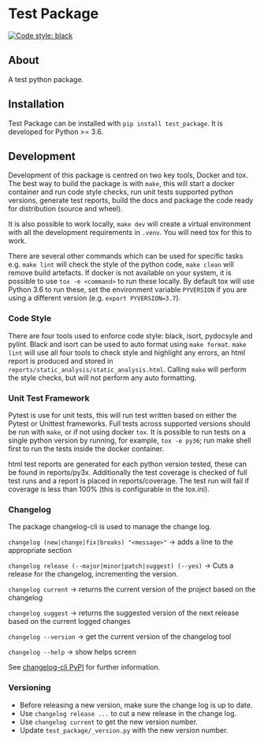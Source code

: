# Test Package
[![Code style: black](https://img.shields.io/badge/code%20style-black-000000.svg)](https://github.com/psf/black)


## About
A test python package.


## Installation
Test Package can be installed with `pip install test_package`.
It is developed for Python >= 3.6.


## Development
Development of this package is centred on two key tools, Docker and tox.
The best way to build the package is with `make`, this will start a docker container and run code style checks, run unit tests supported python versions, generate test reports, build the docs and package the code ready for distribution (source and wheel).

It is also possible to work locally, `make dev` will create a virtual environment with all the development requirements in `.venv`. You will need tox for this to work.

There are several other commands which can be used for specific tasks e.g. `make lint` will check the style of the python code, `make clean` will remove build artefacts.
If docker is not available on your system, it is possible to use `tox -e <command>` to run these locally. By default tox will use Python 3.6 to run these, set the environment variable `PYVERSION` if you are using a different version (e.g. `export PYVERSION=3.7`).


### Code Style
There are four tools used to enforce code style: black, isort, pydocsyle and pylint.
Black and isort can be used to auto format using `make format`.
`make lint` will use all four tools to check style and highlight any errors, an html report is produced and stored in `reports/static_analysis/static_analysis.html`.
Calling `make` will perform the style checks, but will not perform any auto formatting.


### Unit Test Framework
Pytest is use for unit tests, this will run test written based on either the Pytest or Unittest frameworks.
Full tests across supported versions should be run with `make`, or if not using docker `tox`.
It is possible to run tests on a single python version by running, for example, `tox -e py36`; run make shell first to run the tests inside the docker container.

html test reports are generated for each python version tested, these can be found in reports/py3x.
Additionally the test coverage is checked of full test runs and a report is placed in reports/coverage.
The test run will fail if coverage is less than 100% (this is configurable in the tox.ini).


### Changelog
The package changelog-cli is used to manage the change log.

`changelog (new|change|fix|breaks) "<message>"` -> adds a line to the appropriate section

`changelog release (--major|minor|patch|suggest) (--yes)` -> Cuts a release for the changelog, incrementing the version.

`changelog current` -> returns the current version of the project based on the changelog

`changelog suggest` -> returns the suggested version of the next release based on the current logged changes

`changelog --version` -> get the current version of the changelog tool

`changelog --help` -> show helps screen

See [changelog-cli PyPI](https://pypi.org/project/changelog-cli/) for further information.


### Versioning
- Before releasing a new version, make sure the change log is up to date.
- Use `changelog release ...` to cut a new release in the change log.
- Use `changelog current` to get the new version number.
- Update `test_package/_version.py` with the new version number.
